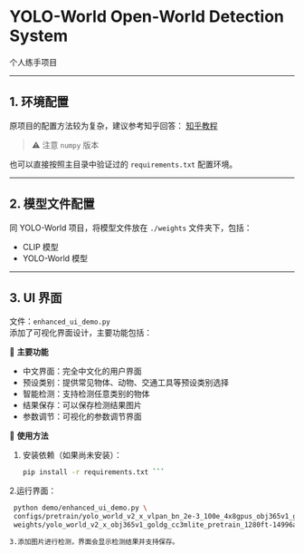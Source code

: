# YOLO-World Open-World Detection System
个人练手项目

---

## 1. 环境配置
原项目的配置方法较为复杂，建议参考知乎回答：
[知乎教程](https://zhuanlan.zhihu.com/p/1908833699748877163)  
> ⚠️ 注意 `numpy` 版本

也可以直接按照主目录中验证过的 `requirements.txt` 配置环境。

---

## 2. 模型文件配置
同 YOLO-World 项目，将模型文件放在 `./weights` 文件夹下，包括：
- CLIP 模型
- YOLO-World 模型

---

## 3. UI 界面
文件：`enhanced_ui_demo.py`  
添加了可视化界面设计，主要功能包括：

🎯 **主要功能**
- 中文界面：完全中文化的用户界面  
- 预设类别：提供常见物体、动物、交通工具等预设类别选择  
- 智能检测：支持检测任意类别的物体  
- 结果保存：可以保存检测结果图片  
- 参数调节：可视化的参数调节界面  

🚀 **使用方法**
1. 安装依赖（如果尚未安装）：  
   ```bash
   pip install -r requirements.txt ```

2.运行界面：
   ```bash
    python demo/enhanced_ui_demo.py \
    configs/pretrain/yolo_world_v2_x_vlpan_bn_2e-3_100e_4x8gpus_obj365v1_goldg_train_lvis_minival.py \
    weights/yolo_world_v2_x_obj365v1_goldg_cc3mlite_pretrain_1280ft-14996a36.pth --share ``` 
    
3.添加图片进行检测，界面会显示检测结果并支持保存。